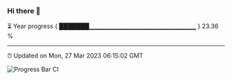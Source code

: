 ### Hi there 👋

⏳ Year progress { ███████▁▁▁▁▁▁▁▁▁▁▁▁▁▁▁▁▁▁▁▁▁▁▁ } 23.36 %

---

⏰ Updated on Mon, 27 Mar 2023 06:15:02 GMT

![Progress Bar CI](https://github.com/liununu/liununu/workflows/Progress%20Bar%20CI/badge.svg)
